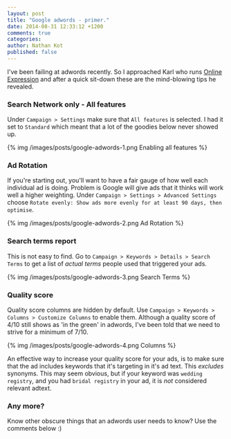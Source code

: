 ```yaml
---
layout: post
title: "Google adwords - primer."
date: 2014-08-31 12:33:12 +1200
comments: true
categories: 
author: Nathan Kot
published: false
---
```


I've been failing at adwords recently. So I approached Karl who runs [Online
Expression][online-expression] and after a quick sit-down these are the
mind-blowing tips he revealed.

### Search Network only - All features

Under `Campaign > Settings` make sure that `All features` is selected. I had
it set to `Standard` which meant that a lot of the goodies below never showed
up.

{% img /images/posts/google-adwords-1.png Enabling all features %}

### Ad Rotation

If you're starting out, you'll want to have a fair gauge of how well each
individual ad is doing. Problem is Google will give ads that it thinks will
work well a higher weighting. Under `Campaign > Settings > Advanced Settings`
choose `Rotate evenly: Show ads more evenly for at least 90 days, then
optimise`.

{% img /images/posts/google-adwords-2.png Ad Rotation %}

### Search terms report

This is not easy to find. Go to `Campaign > Keywords > Details > Search Terms`
to get a list of _actual terms_ people used that triggered your ads.

{% img /images/posts/google-adwords-3.png Search Terms %}

### Quality score

Quality score columns are hidden by default. Use `Campaign > Keywords >
Columns > Customize Columns` to enable them. Although a quality score of 4/10
still shows as 'in the green' in adwords, I've been told that we need to
strive for a minimum of 7/10.

{% img /images/posts/google-adwords-4.png Columns %}

An effective way to increase your quality score for your ads, is to make sure
that the ad includes keywords that it's targeting in it's ad text. This
_excludes_ synonyms. This may seem obvious, but if your keyword was `wedding
registry`, and you had `bridal registry` in your ad, it is _not_ considered
relevant adtext.

### Any more?

Know other obscure things that an adwords user needs to know? Use the comments
below :)

[online-expression]: http://www.onlineexpression.co.nz/
